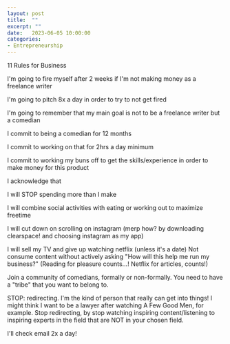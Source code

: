 ```yaml
---
layout: post
title:  ""
excerpt: ""
date:   2023-06-05 10:00:00
categories: 
- Entrepreneurship
---
```


11 Rules for Business

I'm going to fire myself after 2 weeks if I'm not making money as a freelance writer

I'm going to pitch 8x a day in order to try to not get fired

I'm going to remember that my main goal is not to be a freelance writer but a comedian

I commit to being a comedian for 12 months

I commit to working on that for 2hrs a day minimum

I commit to working my buns off to get the skills/experience in order to make money for this product

I acknowledge that 

I will STOP spending more than I make

I will combine social activities with eating or working out to maximize freetime

I will cut down on scrolling on instagram (merp how? by downloading clearspace! and choosing instagram as my app)

I will sell my TV and give up watching netflix (unless it's a date)
Not consume content without actively asking "How will this help me run my business?" (Reading for pleasure counts…! Netflix for articles, counts!)

Join a community of comedians, formally or non-formally. You need to have a "tribe" that you want to belong to. 

STOP: redirecting. I'm the kind of person that really can get into things! I might think I want to be a lawyer after watching A Few Good Men, for example. Stop redirecting, by stop watching inspiring content/listening to inspiring experts in the field that are NOT in your chosen field.

I'll check email 2x a day!